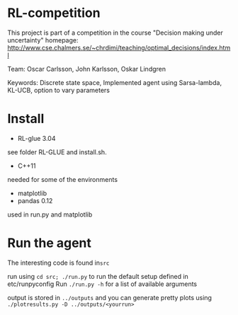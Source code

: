 RL-competition
==============

This project is part of a competition in the course "Decision making under uncertainty"
homepage: http://www.cse.chalmers.se/~chrdimi/teaching/optimal_decisions/index.html

Team: Oscar Carlsson, John Karlsson, Oskar Lindgren

Keywords: Discrete state space, Implemented agent using Sarsa-lambda, KL-UCB, option to vary parameters


Install
=============

* RL-glue 3.04

see folder RL-GLUE and install.sh. 

* C++11

needed for some of the environments

* matplotlib
* pandas 0.12

used in run.py and matplotlib

# Run the agent

The interesting code is found in`src`

run using `cd src; ./run.py` to run the default setup defined in etc/runpyconfig
Run `./run.py -h` for a list of available arguments

output is stored in `../outputs` and you can generate pretty plots using
`./plotresults.py -D ../outputs/<yourrun>`


